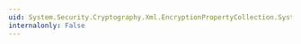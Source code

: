 ```yaml
---
uid: System.Security.Cryptography.Xml.EncryptionPropertyCollection.System#Collections#IList#Contains(System.Object)
internalonly: False
---
```

